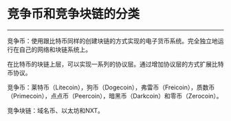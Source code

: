 <!--
 * @Author: ZhXZhao
 * @Date: 2020-02-23 22:47:09
 * @LastEditors: ZhXZhao
 * @LastEditTime: 2020-02-24 00:08:57
 * @Description: 
 -->

# 竞争币和竞争块链的分类

---




竞争币：使用跟比特币同样的创建块链的方式实现的电子货币系统。完全独立地运行在自己的网络和块链系统上。

在比特币的块链上层，可以实现一系列的协议层。通过增加协议层的方式扩展比特币协议。

竞争币：莱特币（Litecoin），狗币（Dogecoin），弗雷币（Freicoin），质数币（Primecoin），点点币（Peercoin），暗黑币（Darkcoin）和零币（Zerocoin）。

竞争块链：域名币、以太坊和NXT。
